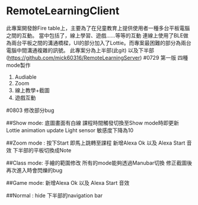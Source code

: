 RemoteLearningClient
===
此專案開發餘Fire table上，主要為了在兒童教育上提供使用者一種多台平板電腦之間的互動。
當中包括了，線上學習、遊戲......等等的互動
連線上使用了BLE做為兩台平板之間的溝通橋樑，UI的部分加入了Lottie。而專案最困難的部分為兩台電腦中間溝通複雜的訊號。
此專案分為上半部(此git) 以及下半部(https://github.com/mick60316/RemoteLearningServer) 
#0729  第一版 四種mode製作
  1. Audiable
  2. Zoom
  3. 線上教學+截圖
  4. 遊戲互動
  
#0803 修改部分bug

  ##Show mode:
    底圖畫面有白線
    課程時間觸發切換至Show mode時即更新
    Lottie animation update
    Light sensor 敏感度下降為10
    
  ##Zoom mode :
    按下Start 即馬上跳轉至課程
    新增Alexa Ok 以及 Alexa Start 音效
    下半部的平板切換成Note
  
  ##Class mode:
    手繪的範圍修改
    所有的mode能夠透過Manubar切換
    修正截圖後再次進入時會閃爍的bug
    
  ##Game mode:
    新增Alexa Ok 以及 Alexa Start 音效
    
  ##Normal :
    hide 下半部的navigation bar 
   
    
  
  
 
